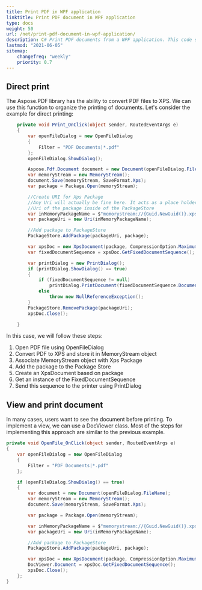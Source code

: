 ```yaml
---
title: Print PDF in WPF application 
linktitle: Print PDF document in WPF application
type: docs
weight: 50
url: /net/print-pdf-document-in-wpf-application/
description: C# Print PDF documents from a WPF application. This code sample shows how to print PDF documents from a WPF application using C#.
lastmod: "2021-06-05"
sitemap:
    changefreq: "weekly"
    priority: 0.7
---
```


## Direct print

The Aspose.PDF library has the ability to convert PDF files to XPS. We can use this function to organize the printing of documents.
Let's consider the example for direct printing:

```csharp
    private void Print_OnClick(object sender, RoutedEventArgs e)
    {
        var openFileDialog = new OpenFileDialog
        {
            Filter = "PDF Documents|*.pdf"
        };
        openFileDialog.ShowDialog();

        Aspose.Pdf.Document document = new Document(openFileDialog.FileName);
        var memoryStream = new MemoryStream();
        document.Save(memoryStream, SaveFormat.Xps);
        var package = Package.Open(memoryStream);

        //Create URI for Xps Package
        //Any Uri will actually be fine here. It acts as a place holder for the
        //Uri of the package inside of the PackageStore
        var inMemoryPackageName = $"memorystream://{Guid.NewGuid()}.xps";
        var packageUri = new Uri(inMemoryPackageName);

        //Add package to PackageStore
        PackageStore.AddPackage(packageUri, package);

        var xpsDoc = new XpsDocument(package, CompressionOption.Maximum, inMemoryPackageName);
        var fixedDocumentSequence = xpsDoc.GetFixedDocumentSequence();

        var printDialog = new PrintDialog();
        if (printDialog.ShowDialog() == true)
        {
            if (fixedDocumentSequence != null)
                printDialog.PrintDocument(fixedDocumentSequence.DocumentPaginator, "A fixed document");
            else
                throw new NullReferenceException();
        }
        PackageStore.RemovePackage(packageUri);
        xpsDoc.Close();

    }
```

In this case, we will follow these steps:

1. Open PDF file using OpenFileDialog
1. Convert PDF to XPS and store it in MemoryStream object
1. Associate MemoryStream object with Xps Package
1. Add the package to the Package Store
1. Create an XpsDocument based on package
1. Get an instance of the FixedDocumentSequence
1. Send this sequence to the printer using PrintDialog

## View and print document

In many cases, users want to see the document before printing. To implement a view, we can use a DocViewer class.
Most of the steps for implementing this approach are similar to the previous example.

```csharp
private void OpenFile_OnClick(object sender, RoutedEventArgs e)
{
    var openFileDialog = new OpenFileDialog
    {
        Filter = "PDF Documents|*.pdf"
    };

    if (openFileDialog.ShowDialog() == true)
    {
        var document = new Document(openFileDialog.FileName);
        var memoryStream = new MemoryStream();
        document.Save(memoryStream, SaveFormat.Xps);

        var package = Package.Open(memoryStream);

        var inMemoryPackageName = $"memorystream://{Guid.NewGuid()}.xps";
        var packageUri = new Uri(inMemoryPackageName);

        //Add package to PackageStore
        PackageStore.AddPackage(packageUri, package);

        var xpsDoc = new XpsDocument(package, CompressionOption.Maximum, inMemoryPackageName);
        DocViewer.Document = xpsDoc.GetFixedDocumentSequence();
        xpsDoc.Close();
    };
}
```
